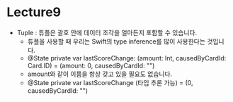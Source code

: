 #  Lecture9

* Tuple : 튜플은 괄호 안에 데이터 조각을 얼마든지 포함할 수 있습니다. 
    - 튜플을 사용할 때 우리는 Swift의 type inference를 많이 사용한다는 것입니다. 
    - @State private var lastScoreChange: (amount: Int, causedByCardId: Card.ID) = (amount: 0, causedByCardId: "")
    - amount와 같이 이름을 항상 갖고 있을 필요도 없습니다.
    - @State private var lastScoreChange (타입 추론 가능) = (0, causedByCardId: "")

